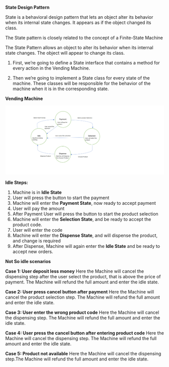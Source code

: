 **State Design Pattern**

State is a behavioral design pattern that lets an object alter its behavior when its internal state changes. It appears as if the object changed its class.

The State pattern is closely related to the concept of a Finite-State Machine 

The State Pattern allows an object to alter its behavior when its internal state changes. The object will appear to change its class.

1. First, we’re going to define a State interface that contains a method for every action in the Vending Machine.

2. Then we’re going to implement a State class for  every state of the machine. These classes will be  responsible for the behavior of the machine when it is in the corresponding state.


**Vending Machine**

![Vending Machine State](./../assets/vending_state_diagram.png)

**Idle Steps:**

 1. Machine is in **Idle State**
 2. User will press the button to start the payment
 3. Machine will enter the **Payment State**, now ready to accept payment
 4. User will pay the amount
 5. After Payment User will press the button to start the product selection
 6. Machine will enter the **Selection State**, and be ready to accept the product code.
 7. User will enter the code
 8. Machine will enter the **Dispense State**, and will dispense the product, and change is required
 9. After Dispense, Machine will again enter the **Idle State** and be ready to accept new orders.

**Not So idle scenarios**

**Case 1: User deposit less money**
    Here the Machine will cancel the dispensing step after the user select the product, that is above the price of payment. The Machine will refund the full amount and enter the idle state.

**Case 2: User press cancel button after payment**
    Here the Machine will cancel the product selection step. The Machine will refund the full amount and enter the idle state.

**Case 3: User enter the wrong product code**
    Here the Machine will cancel the dispensing step. The Machine will refund the full amount and enter the idle state.

**Case 4: User press the cancel button after entering product code**
    Here the Machine will cancel the dispensing step. The Machine will refund the full amount and enter the idle state.

**Case 5: Product not available**
    Here the Machine will cancel the dispensing step.The Machine will refund the full amount and enter the idle state.


